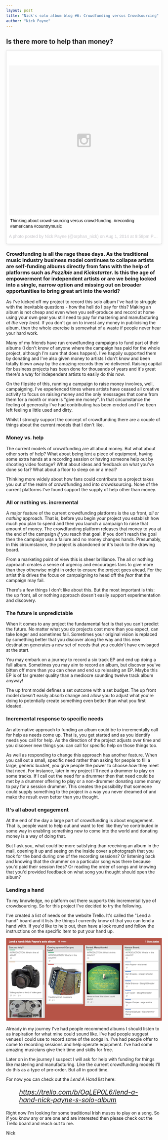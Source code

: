 ```yaml
---
layout: post
title: "Nick's solo album blog #6: Crowdfunding versus Crowdsourcing"
author: "Nick Payne"
---
```

## Is there more to help than money?

<div style="margin-bottom: 1em;">
	<blockquote class="instagram-media" data-instgrm-captioned data-instgrm-version="4" style=" background:#FFF; border:0; border-radius:3px; box-shadow:0 0 1px 0 rgba(0,0,0,0.5),0 1px 10px 0 rgba(0,0,0,0.15); margin: 1px; max-width:658px; padding:0; width:99.375%; width:-webkit-calc(100% - 2px); width:calc(100% - 2px);"><div style="padding:8px;"> <div style=" background:#F8F8F8; line-height:0; margin-top:40px; padding:50% 0; text-align:center; width:100%;"> <div style=" background:url(data:image/png;base64,iVBORw0KGgoAAAANSUhEUgAAACwAAAAsCAMAAAApWqozAAAAGFBMVEUiIiI9PT0eHh4gIB4hIBkcHBwcHBwcHBydr+JQAAAACHRSTlMABA4YHyQsM5jtaMwAAADfSURBVDjL7ZVBEgMhCAQBAf//42xcNbpAqakcM0ftUmFAAIBE81IqBJdS3lS6zs3bIpB9WED3YYXFPmHRfT8sgyrCP1x8uEUxLMzNWElFOYCV6mHWWwMzdPEKHlhLw7NWJqkHc4uIZphavDzA2JPzUDsBZziNae2S6owH8xPmX8G7zzgKEOPUoYHvGz1TBCxMkd3kwNVbU0gKHkx+iZILf77IofhrY1nYFnB/lQPb79drWOyJVa/DAvg9B/rLB4cC+Nqgdz/TvBbBnr6GBReqn/nRmDgaQEej7WhonozjF+Y2I/fZou/qAAAAAElFTkSuQmCC); display:block; height:44px; margin:0 auto -44px; position:relative; top:-22px; width:44px;"></div></div> <p style=" margin:8px 0 0 0; padding:0 4px;"> <a href="https://instagram.com/p/rLu9N_NoCE/" style=" color:#000; font-family:Arial,sans-serif; font-size:14px; font-style:normal; font-weight:normal; line-height:17px; text-decoration:none; word-wrap:break-word;" target="_top">Thinking about crowd-sourcing versus crowd-funding. #recording #americana #countrymusic</a></p> <p style=" color:#c9c8cd; font-family:Arial,sans-serif; font-size:14px; line-height:17px; margin-bottom:0; margin-top:8px; overflow:hidden; padding:8px 0 7px; text-align:center; text-overflow:ellipsis; white-space:nowrap;">A photo posted by Nick Payne (@orphan_nick) on <time style=" font-family:Arial,sans-serif; font-size:14px; line-height:17px;" datetime="2014-08-02T04:58:56+00:00">Aug 1, 2014 at 9:58pm PDT</time></p></div></blockquote>
	<script async defer src="//platform.instagram.com/en_US/embeds.js"></script>
</div>

<h3 id="crowdfunding-is-all-the-rage-these-days-as-the-traditional-music-industry-business-model-continues-to-collapse-artists-are-self-funding-albums-directly-from-fans-with-the-help-of-platforms-such-as-pozzible-and-kickstarter-is-this-the-age-of-empowerment-for-independent-artists-or-are-we-being-locked-into-a-single-narrow-option-and-missing-out-on-broader-opportunities-to-bring-great-art-into-the-world-">Crowdfunding is all the rage these days. As the traditional music industry business model continues to collapse artists are self-funding albums directly from fans with the help of platforms such as <em>Pozzible</em> and <em>Kickstarter</em>. Is this the age of empowerment for independent artists or are we being locked into a single, narrow option and missing out on broader opportunities to bring great art into the world?</h3>
<p>As I've kicked off my project to record this solo album I've had to struggle with the inevitable questions - how the hell do I pay for this? Making an album is not cheap and even when you self-produce and record at home using your own gear you still need to pay for mastering and manufacturing <em>at the very least</em>. If you don't go on to invest any money in publicising the album, then the whole exercise is somewhat of a waste if people never hear your hard work.</p>
<p>Many of my friends have run crowdfunding campaigns to fund part of their albums (I don't know of anyone where the campaign has paid for the whole project, although I'm sure that does happen). I've happily supported them by donating and I've also given money to artists I don't know and been totally blown away by the amazing records they've delivered. Raising capital for business projects has been done for thousands of years and it's great there's a way for independent artists to easily do this now.</p>
<p>On the flipside of this, running a campaign to raise money involves, well, campaigning. I've experienced times where artists have ceased all creative activity to focus on raising money and the only messsages that come from them for a month or more is "give me money". In that circumstance the feeling of generosity I've had contributing has been eroded and I've been left feeling a little used and dirty.</p>
<p>Whilst I strongly support the concept of crowdfunding there are a couple of things about the current models that I don't like.</p>
<h3 id="money-vs-help">Money vs. help</h3>
<p>The current models of crowdfunding are all about money. But what about other sorts of help? What about being lent a piece of equipment, having some extra hands at a recording session or having someone help out by shooting video footage? What about ideas and feedback on what you've done so far? What about a floor to sleep on or a meal?</p>
<p>Thinking more widely about how fans could contribute to a project takes you out of the realm of crowdfunding and into crowdsourcing. None of the current platforms I've found support the supply of help other than money.</p>
<h3 id="all-or-nothing-vs-incremental">All or nothing vs. incremental</h3>
<p>A major feature of the current crowdfunding platforms is the up front, <em>all or nothing</em> approach. That is, before you begin your project you establish how much you plan to spend and then you launch a campaign to raise that amount of money. The crowdfunding platform releases that money to you at the end of the campaign <em>if</em> you reach that goal. If you don't reach the goal then the campaign was a failure and no money changes hands. Presumably, in this circumstance, the project is abandoned or it's back to the drawing board.</p>
<p>From a marketing point of view this is sheer brilliance. The all or nothing approach creates a sense of urgency and encourages fans to give more than they otherwise might in order to ensure the project goes ahead. For the artist this drives the focus on campaigning to head off the <em>fear</em> that the campaign may fail.</p>
<p>There's a few things I don't like about this. But the most important is this: the up front, all or nothing approach doesn't easily support experimentation and discovery.</p>
<h3 id="the-future-is-unpredictable">The future is unpredictable</h3>
<p>When it comes to any project the fundamental fact is that you can't predict the future. No matter what you do projects cost more than you expect, can take longer and sometimes fail. Sometimes your original vision is replaced by something better that you discover along the way and this new destination generates a new set of needs that you couldn't have envisaged at the start.</p>
<p>You may embark on a journey to record a six track EP and end up doing a full album. Sometimes you may aim to record an album, but discover you've bitten off more than you can chew and end up releasing an EP. Maybe this EP is of far greater quality than a mediocre sounding twelve track album anyway!</p>
<p>The up front model defines a set outcome with a set budget. The up front model doesn't easily absorb change and allow you to adjust what you're doing to potentially create something even better than what you first ideated.</p>
<h3 id="incremental-response-to-specific-needs">Incremental response to specific needs</h3>
<p>An alternative approach to funding an album could be to incrementally call for help as needs come up. That is, you get started and as you identify needs you call for help. As the direction of the project adjusts over time and you discover new things you can call for specific help on those things too.</p>
<p>As well as responding to change this approach has another feature. When you call out a small, specific need rather than asking for people to fill a large, generic bucket, you give people the power to choose <em>how</em> they meet that need. For instance, later in my project I'll need a drummer to play on some tracks. If I call out the need for a drummer then that need could be met by a drummer offering to play or a non-drummer donating some money to pay for a session drummer. This creates the possibility that someone could supply something to the project in a way you never dreamed of and make the result even better than you thought.</p>
<h3 id="it-s-all-about-engagement">It's all about engagement</h3>
<p>At the end of the day a large part of crowdfunding is about engagement. That is, people want to help out and want to feel like they've contributed in some way in enabling something new to come into the world and donating money is a way of doing that.</p>
<p>But I ask you, what could be more satisfying than receiving an album in the mail, opening it up and seeing on the inside cover a photograph that you took for the band during one of the recording sessions? Or listening back and knowing that the drummer on a particular song was there because you'd paid their session fees? Or reading the order of songs and knowing that you'd provided feedback on what song you thought should open the album?</p>
<h3 id="lending-a-hand">Lending a hand</h3>
<p>To my knowledge, no platform out there supports this incremental type of crowdsourcing. So for this project I've decided to try the following.</p>
<p>I've created a list of needs on the website Trello. It's called the "Lend a hand" board and it lists the things I currently know of that you can lend a hand with. If you'd like to help out, then have a look round and follow the instructions on the specific item to put your hand up.</p>
<p style="text-align: center;"><a href="https://trello.com/b/OqLEP0L6/lend-a-hand-nick-payne-s-solo-album" target="_blank"><img src="/images/2014/8/lend-a-hand.png" alt="Lend A Hand Trello Board" /></a></p>
<p>Already in my journey I've had people recommend albums I should listen to as inspiration for what mine could sound like. I've had people suggest venues I could use to record some of the songs in. I've had people offer to come to recording sessions and help operate equipment. I've had some amazing musicians give their time and skills for free.</p>
<p>Later on in the journey I suspect I will ask for help with funding for things like mastering and manufacturing. Like the current crowdfunding models I'll do this as a type of pre-order. But all in good time.</p>
<p>For now you can check out the <em>Lend A Hand</em> list here:</p>
<p style="font-size: 1.5em; font-style: italic; margin-left: 2em; margin-right: 2em;"><a href="https://trello.com/b/OqLEP0L6/lend-a-hand-nick-payne-s-solo-album">https://trello.com/b/OqLEP0L6/lend-a-hand-nick-payne-s-solo-album</a></p>
<p>Right now I'm looking for some traditional Irish musos to play on a song. So if you know any or are one and are interested then please check out the Trello board and reach out to me.</p>
<p>Nick</p>
